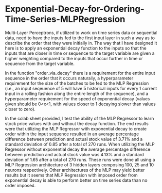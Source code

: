 # Exponential-Decay-for-Ordering-Time-Series-MLPRegression

Multi-Layer Perceptrons, if utilized to work on time series data or sequential data, need to have the inputs fed to the first input layer in such a way as to describe the order that they were initially in. The way that I have designed it here is to apply an exponential decay function to the inputs so that the inputs that are closer in time or sequence to the target variable are given a higher weighting compared to the inputs that occur further in time or sequence from the target variable. 

In the function "order_via_decay" there is a requirement for the entire input sequence in the order that it occurs naturally, a hyperparameter requirement for the size of the batches to be fed to the MLP Regression (i.e., an input seqeuence of 5 will have 5 historical inputs for every 1 current input in a rolling fashion along the entire length of the sequence), and a hyperparameter requirement for the speed of exponential decay (values given should be 0<x<1, with values closer to 1 decaying slower than values closer to zero). 

In the colab sheet provided, I test the ability of the MLP Regressor to learn stock price values with and without the decay function. The end results were that utilizing the MLP Regressor with exponential decay to create order within the input sequence resulted in an average percentage difference between prediction and actual stock value of 3.71% and a standard deviation of 0.85 after a total of 270 runs. When utilizing the MLP Regressor without exponential decay the average percentage difference between prediction and actual stock value was 4.13% and a standard deviation of 1.65 after a total of 270 runs. These runs were done all using a MLP Regression architecture of 3 hidden layers composing 100, 25 and 10 neurons respectively. Other architectures of the MLP may yield better results but it seems that MLP Regression with imposed order from exponential decay is able to perform better on time series data than no order imposed. 
